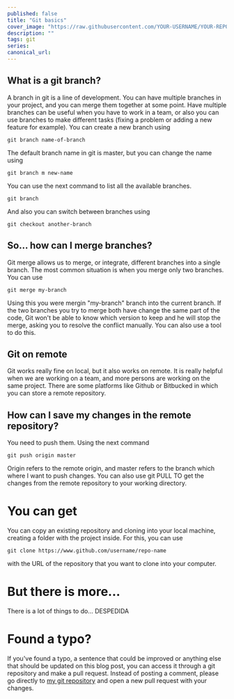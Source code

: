 ```yaml
---
published: false
title: "Git basics"
cover_image: "https://raw.githubusercontent.com/YOUR-USERNAME/YOUR-REPO/master/blog-posts/NAME-OF-YOUR-BLOG-POST/assets/your-asset.png"
description: ""
tags: git
series:
canonical_url:
---
```


## What is a git branch?

A branch in git is a line of development. You can have multiple branches in your project, and you can merge them together at some point. Have multiple branches can be useful when you have to work in a team, or also you can use branches to make different tasks (fixing a problem or adding a new feature for example). You can create a new branch using

```
git branch name-of-branch
```

The default branch name in git is master, but you can change the name using

```
git branch m new-name
```

You can use the next command to list all the available branches.

```
git branch
```

And also you can switch between branches using

```
git checkout another-branch
```

## So... how can I merge branches?

Git merge allows us to merge, or integrate, different branches into a single branch.
The most common situation is when you merge only two branches. You can use

```
git merge my-branch
```

Using this you were mergin "my-branch" branch into the current branch.
If the two branches you try to merge both have change the same part of the code, Git won't be able to know which version to keep and he will stop the merge, asking you to resolve the conflict manually. You can also use a tool to do this.

## Git on remote

Git works really fine on local, but it also works on remote. It is really helpful when we are working on a team, and more persons are working on the same project. There are some platforms like Github or Bitbucked in which you can store a remote repository.

## How can I save my changes in the remote repository?

You need to push them. Using the next command

```
git push origin master
```

Origin refers to the remote origin, and master refers to the branch which where I want to push changes.
You can also use git PULL TO get the changes from the remote repository to your working directory.

# You can get

You can copy an existing repository and cloning into your local machine, creating a folder with the project inside. For this, you can use

```
git clone https://www.github.com/username/repo-name
```

with the URL of the repository that you want to clone into your computer.

# But there is more...

There is a lot of things to do... DESPEDIDA

# Found a typo?

If you've found a typo, a sentence that could be improved or anything else that should be updated on this blog post, you can access it through a git repository and make a pull request. Instead of posting a comment, please go directly to [my git repository](https://github.com/ThisIsItz/ThisIsDev) and open a new pull request with your changes.
